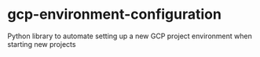 # gcp-environment-configuration
Python library to automate setting up a new GCP project environment when starting new projects
